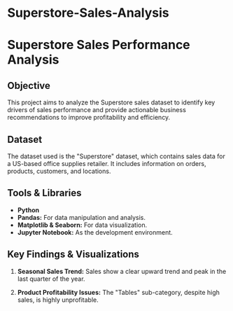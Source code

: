 # Superstore-Sales-Analysis

# Superstore Sales Performance Analysis

## Objective
This project aims to analyze the Superstore sales dataset to identify key drivers of sales performance and provide actionable business recommendations to improve profitability and efficiency.

## Dataset
The dataset used is the "Superstore" dataset, which contains sales data for a US-based office supplies retailer. It includes information on orders, products, customers, and locations.

## Tools & Libraries
- **Python**
- **Pandas:** For data manipulation and analysis.
- **Matplotlib & Seaborn:** For data visualization.
- **Jupyter Notebook:** As the development environment.

## Key Findings & Visualizations

1.  **Seasonal Sales Trend:** Sales show a clear upward trend and peak in the last quarter of the year.

2.  **Product Profitability Issues:** The "Tables" sub-category, despite high sales, is highly unprofitable.

